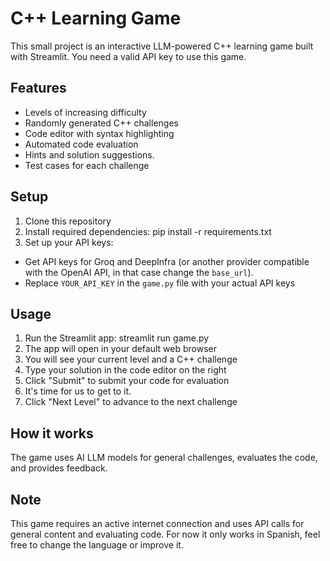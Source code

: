 # C++ Learning Game

This small project is an interactive LLM-powered C++ learning game built with Streamlit. You need a valid API key to use this game.

## Features

- Levels of increasing difficulty
- Randomly generated C++ challenges
- Code editor with syntax highlighting
- Automated code evaluation
- Hints and solution suggestions.
- Test cases for each challenge

## Setup

1. Clone this repository
2. Install required dependencies:
pip install -r requirements.txt
3. Set up your API keys:
- Get API keys for Groq and DeepInfra (or another provider compatible with the OpenAI API, in that case change the `base_url`).
- Replace `YOUR_API_KEY` in the `game.py` file with your actual API keys

## Usage

1. Run the Streamlit app:
streamlit run game.py
2. The app will open in your default web browser
3. You will see your current level and a C++ challenge
4. Type your solution in the code editor on the right
5. Click "Submit" to submit your code for evaluation
6. It's time for us to get to it.
7. Click "Next Level" to advance to the next challenge

## How it works

The game uses AI LLM models for general challenges, evaluates the code, and provides feedback.

## Note

This game requires an active internet connection and uses API calls for general content and evaluating code. 
For now it only works in Spanish, feel free to change the language or improve it.
